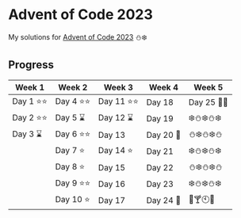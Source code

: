 # Advent of Code 2023
My solutions for [Advent of Code 2023](https://adventofcode.com/2023/about) :snowman::snowflake: 	

## Progress

| Week 1             | Week 2             | Week 3              | Week 4              | Week 5              | 
| ------------------ | ------------------ | ------------------- | ------------------- | ------------------- |
| Day 1 :star::star: | Day 4 :star::star: | Day 11 :star::star: | Day 18              | Day 25 :christmas_tree::gift: |
| Day 2 :star::star: | Day 5 :hourglass:  | Day 12 :hourglass:  | Day 19              | :snowflake::snowman::snowflake::snowman::snowflake: |
| Day 3 :hourglass:  | Day 6 :star::star: | Day 13              | Day 20 :date:             | :snowman::snowflake::snowman::snowflake::snowman: |
|                    | Day 7 :star:       | Day 14 :star:       | Day 21              | :snowflake::snowman::snowflake::snowman::snowflake: |
|                    | Day 8 :star:       | Day 15              | Day 22              | :snowman::snowflake::snowman::snowflake::snowman: |
|                    | Day 9 :star::star: | Day 16              | Day 23              | :snowflake::snowman::snowflake::snowman::snowflake: |
|                    | Day 10 :star:      | Day 17              | Day 24 :santa:      | :beers::cocktail::clock10::confetti_ball: | 
